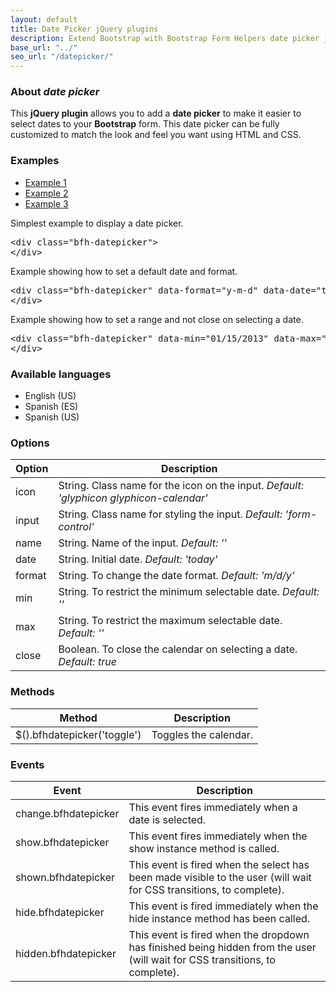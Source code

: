 ```yaml
---
layout: default
title: Date Picker jQuery plugins
description: Extend Bootstrap with Bootstrap Form Helpers date picker jQuery plugins.
base_url: "../"
seo_url: "/datepicker/"
---
```


### About *date picker*

This **jQuery plugin** allows you to add a **date picker** to make it easier to select
dates to your **Bootstrap** form. This date picker can be fully customized to match the
look and feel you want using HTML and CSS.


### Examples

<ul id="example-tab" class="nav nav-tabs">
  <li class="active">
    <a href="#example1" data-toggle="tab">Example 1</a>
  </li>
  <li>
    <a href="#example2" data-toggle="tab">Example 2</a>
  </li>
  <li>
    <a href="#example3" data-toggle="tab">Example 3</a>
  </li>
</ul>
<div id="example-content" class="tab-content">
  <div class="tab-pane fade in active" id="example1">
    <form class="example form-inline">
      <p>Simplest example to display a date picker.</p>
      <div class="bfh-datepicker">
      </div>
    </form>
    <pre class="prettyprint">&lt;div class="bfh-datepicker"&gt;
&lt;/div&gt;</pre>
  </div>
  <div class="tab-pane fade" id="example2">
    <form class="example form-inline">
      <p>Example showing how to set a default date and format.</p>
      <div class="bfh-datepicker" data-format="y-m-d" data-date="today">
      </div>
    </form>
    <pre class="prettyprint">&lt;div class="bfh-datepicker" data-format="y-m-d" data-date="today"&gt;
&lt;/div&gt;</pre>
  </div>
  <div class="tab-pane fade" id="example3">
    <form class="example form-inline">
      <p>Example showing how to set a range and not close on selecting a date.</p>
      <div class="bfh-datepicker" data-min="01/15/2013" data-max="today" data-close="false">
      </div>
    </form>
    <pre class="prettyprint">&lt;div class="bfh-datepicker" data-min="01/15/2013" data-max="today" data-close="false"&gt;
&lt;/div&gt;</pre>
  </div>
</div>


### Available languages

* English (US)
* Spanish (ES)
* Spanish (US)


### Options
    
<table class="table table-striped">
  <thead>
    <tr>
      <th>Option</th>
      <th>Description</th>
    </tr>
  </thead>
  <tbody>
    <tr>
      <td>icon</td>
      <td>String. Class name for the icon on the input. <em>Default: 'glyphicon glyphicon-calendar'</em></td>
    </tr>
    <tr>
      <td>input</td>
      <td>String. Class name for styling the input. <em>Default: 'form-control'</em></td>
    </tr>
    <tr>
      <td>name</td>
      <td>String. Name of the input. <em>Default: ''</em></td>
    </tr>
    <tr>
      <td>date</td>
      <td>String. Initial date. <em>Default: 'today'</em></td>
    </tr>
    <tr>
      <td>format</td>
      <td>String. To change the date format. <em>Default: 'm/d/y'</em></td>
    </tr>
    <tr>
      <td>min</td>
      <td>String. To restrict the minimum selectable date. <em>Default: ''</em></td>
    </tr>
    <tr>
      <td>max</td>
      <td>String. To restrict the maximum selectable date. <em>Default: ''</em></td>
    </tr>
    <tr>
      <td>close</td>
      <td>Boolean. To close the calendar on selecting a date. <em>Default: true</em></td>
    </tr>
  </tbody>
</table>


### Methods

<table class="table table-striped">
  <thead>
    <tr>
      <th>Method</th>
      <th>Description</th>
    </tr>
  </thead>
  <tbody>
    <tr>
      <td>$().bfhdatepicker('toggle')</td>
      <td>Toggles the calendar.</td>
    </tr>
  </tbody>
</table>


### Events

<table class="table table-striped">
  <thead>
    <tr>
      <th>Event</th>
      <th>Description</th>
    </tr>
  </thead>
  <tbody>
    <tr>
      <td>change.bfhdatepicker</td>
      <td>This event fires immediately when a date is selected.</td>
    </tr>
    <tr>
      <td>show.bfhdatepicker</td>
      <td>This event fires immediately when the show instance method is called.</td>
    </tr>
    <tr>
      <td>shown.bfhdatepicker</td>
      <td>This event is fired when the select has been made visible to the user (will wait for CSS transitions, to complete).</td>
    </tr>
    <tr>
      <td>hide.bfhdatepicker</td>
      <td>This event is fired immediately when the hide instance method has been called.</td>
    </tr>
    <tr>
      <td>hidden.bfhdatepicker</td>
      <td>This event is fired when the dropdown has finished being hidden from the user (will wait for CSS transitions, to complete).</td>
    </tr>
  </tbody>
</table>
